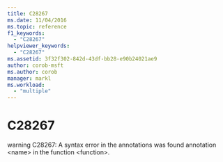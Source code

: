 ```yaml
---
title: C28267
ms.date: 11/04/2016
ms.topic: reference
f1_keywords:
  - "C28267"
helpviewer_keywords:
  - "C28267"
ms.assetid: 3f32f302-842d-43df-bb28-e90b24021ae9
author: corob-msft
ms.author: corob
manager: markl
ms.workload:
  - "multiple"
---
```

# C28267
warning C28267: A syntax error in the annotations was found annotation \<name> in the function \<function>.
